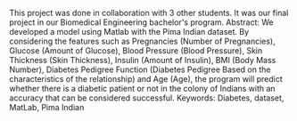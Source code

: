 This project was done in collaboration with 3 other students. It was our final project in our Biomedical Engineering bachelor's program. 
Abstract: We developed a model using Matlab with the Pima Indian dataset. By considering the features such as Pregnancies (Number of Pregnancies), Glucose (Amount of Glucose), Blood Pressure (Blood Pressure), Skin Thickness (Skin Thickness), Insulin (Amount of Insulin), BMI (Body Mass Number), Diabetes Pedigree Function (Diabetes Pedigree Based on the characteristics of the relationship) and Age (Age), the program will predict whether there is a diabetic patient or not in the colony of Indians with an accuracy that can be considered successful. Keywords: Diabetes, dataset, MatLab, Pima Indian
